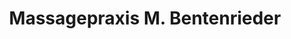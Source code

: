 ---
title: "Massagepraxis M. Bentenrieder"
url: /planegg/massagepraxis-m-bentenrieder/
shop: Massage
---